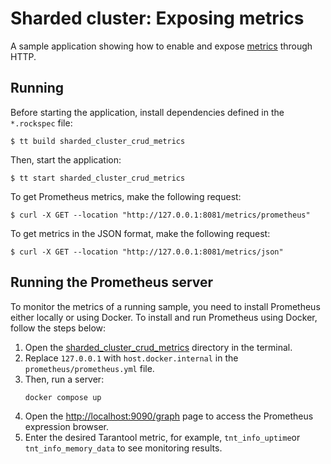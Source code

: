 # Sharded cluster: Exposing metrics

A sample application showing how to enable and expose [metrics](https://www.tarantool.io/doc/latest/book/monitoring/) through HTTP.

## Running

Before starting the application, install dependencies defined in the `*.rockspec` file:

```console
$ tt build sharded_cluster_crud_metrics
```

Then, start the application:

```console
$ tt start sharded_cluster_crud_metrics
```

To get Prometheus metrics, make the following request:

```console
$ curl -X GET --location "http://127.0.0.1:8081/metrics/prometheus"
```

To get metrics in the JSON format, make the following request:

```console
$ curl -X GET --location "http://127.0.0.1:8081/metrics/json"
```


## Running the Prometheus server

To monitor the metrics of a running sample, you need to install Prometheus either locally or using Docker.
To install and run Prometheus using Docker, follow the steps below:

1. Open the [sharded_cluster_crud_metrics](../../../sharding/instances.enabled/sharded_cluster_crud_metrics) directory in the terminal.
2. Replace `127.0.0.1` with `host.docker.internal` in the `prometheus/prometheus.yml` file.
3. Then, run a server:
   ```Bash
   docker compose up
   ```
4. Open the [http://localhost:9090/graph](http://localhost:9090/graph) page to access the Prometheus expression browser.
5. Enter the desired Tarantool metric, for example, `tnt_info_uptime`or `tnt_info_memory_data` to see monitoring results.
